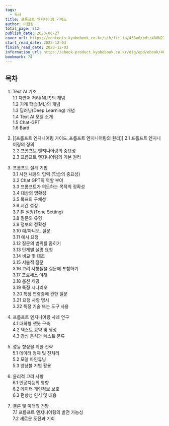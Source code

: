 ```yaml
---
tags:
  - 독서
title: 프롬프트 엔지니어링 가이드
author: 이현상
total_page: 212
publish_date: 2023-06-27
cover_url: https://contents.kyobobook.co.kr/sih/fit-in/458x0/pdt/480N230675310.jpg
start_read_date: 2023-12-03
finish_read_date: 2023-12-03
information_url: https://ebook-product.kyobobook.co.kr/dig/epd/ebook/480N230675310?LINK=NVE
bookmark: 74
---
```


## 목차

1. Text AI 기초  
    1.1 자연어 처리(NLP)의 개념  
    1.2 기계 학습(ML)의 개념  
    1.3 딥러닝(Deep Learning) 개념  
    1.4 Text AI 모델 소개  
    1.5 Chat-GPT  
    1.6 Bard  
      
2. [[프롬프트 엔지니어링 가이드_프롬프트 엔지니어링의 원리]]
    2.1 프롬프트 엔지니어링의 정의  
    2.2 프롬프트 엔지니어링의 중요성  
    2.3 프롬프트 엔지니어링의 기본 원리  
      
3. 프롬프트 설계 기법  
    3.1 사전 내용의 입력 (학습의 중요성)  
    3.2 Chat GPT의 역할 부여  
    3.3 프롬프트가 의도하는 목적의 정확성  
    3.4 대상의 명확성  
    3.5 목표의 구체성  
    3.6 시간 설정  
    3.7 톤 설정(Tone Setting)  
    3.8 질문의 유형  
    3.9 정보의 정확성  
    3.10 예/아니오. 질문  
    3.11 예시 요청  
    3.12 질문의 범위를 좁히기  
    3.13 단계별 설명 요청  
    3.14 비교 및 대조  
    3.15 서술적 질문  
    3.16 고려 사항들을 질문에 포함하기  
    3.17 프로세스 이해  
    3.18 옵션 제공  
    3.19 특정 시나리오  
    3.20 특정 연령층에 관한 질문  
    3.21 요청 사항 명시  
    3.22 특정 기술 또는 도구 사용  
      
4. 프롬프트 엔지니어링 사례 연구  
    4.1 대화형 챗봇 구축  
    4.2 텍스트 요약 및 생성  
    4.3 감성 분석과 텍스트 분류  
      
5. 성능 향상을 위한 전략  
    5.1 데이터 정제 및 전처리  
    5.2 모델 파인튜닝  
    5.3 앙상블 기법 활용  
      
6. 윤리적 고려 사항  
    6.1 인공지능의 영향  
    6.2 데이터 개인정보 보호  
    6.3 편향성 인식 및 대응  
      
7. 결론 및 미래의 전망  
    7.1 프롬프트 엔지니어링의 발전 가능성  
    7.2 새로운 도전과 기회